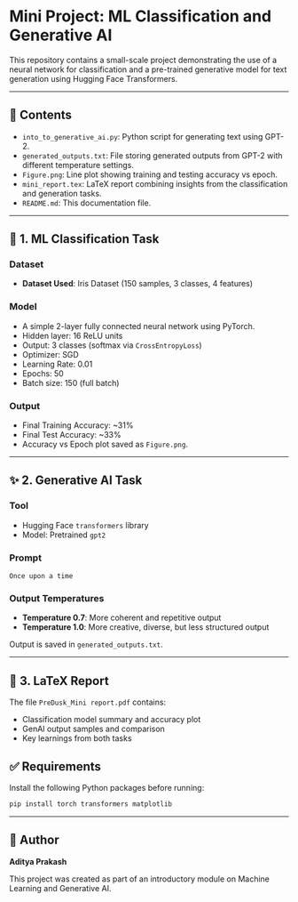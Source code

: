 # Mini Project: ML Classification and Generative AI

This repository contains a small-scale project demonstrating the use of a neural network for classification and a pre-trained generative model for text generation using Hugging Face Transformers.

---

## 📁 Contents

- `into_to_generative_ai.py`: Python script for generating text using GPT-2.
- `generated_outputs.txt`: File storing generated outputs from GPT-2 with different temperature settings.
- `Figure.png`: Line plot showing training and testing accuracy vs epoch.
- `mini_report.tex`: LaTeX report combining insights from the classification and generation tasks.
- `README.md`: This documentation file.

---

## 🔧 1. ML Classification Task

### Dataset
- **Dataset Used**: Iris Dataset (150 samples, 3 classes, 4 features)

### Model
- A simple 2-layer fully connected neural network using PyTorch.
- Hidden layer: 16 ReLU units  
- Output: 3 classes (softmax via `CrossEntropyLoss`)  
- Optimizer: SGD  
- Learning Rate: 0.01  
- Epochs: 50  
- Batch size: 150 (full batch)

### Output
- Final Training Accuracy: ~31%  
- Final Test Accuracy: ~33%  
- Accuracy vs Epoch plot saved as `Figure.png`.

---

## ✨ 2. Generative AI Task

### Tool
- Hugging Face `transformers` library  
- Model: Pretrained `gpt2`

### Prompt
```
Once upon a time
```

### Output Temperatures
- **Temperature 0.7**: More coherent and repetitive output  
- **Temperature 1.0**: More creative, diverse, but less structured output

Output is saved in `generated_outputs.txt`.

---

## 📝 3. LaTeX Report

The file `PreDusk_Mini report.pdf` contains:
- Classification model summary and accuracy plot  
- GenAI output samples and comparison  
- Key learnings from both tasks

## ✅ Requirements

Install the following Python packages before running:
```bash
pip install torch transformers matplotlib
```

---

## 🙋 Author

**Aditya Prakash**

This project was created as part of an introductory module on Machine Learning and Generative AI.
